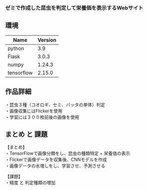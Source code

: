 ### ゼミで作成した昆虫を判定して栄養価を表示するWebサイト

## 環境
| Name | Version |
----|---- 
| python | 3.9 |
| Flask | 3.0.3 |
| numpy | 1.24.3 |
| tensorflow | 2.15.0 |

## 作品詳細
・昆虫３種（コオロギ、セミ、バッタの単体）判定  
・画像収集にはFlickerを使用  
・学習には３００枚前後の画像を使用  

## まとめ と 課題
【まとめ】  
・TensorFlowで画像分類をし、昆虫の種類特定 + 栄養価の表示  
・Flickerで画像データを収集後、CNNモデルを作成  
・画像データの水増しをし、学習させ、予測させる

【課題】  
・精度 と 判定種類の増加
